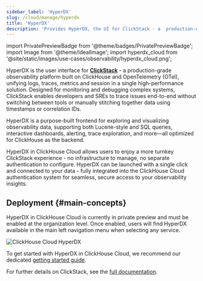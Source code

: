 ```yaml
---
sidebar_label: 'HyperDX'
slug: /cloud/manage/hyperdx
title: 'HyperDX'
description: 'Provides HyperDX, the UI for ClickStack - a  production-grade observability platform built on ClickHouse and OpenTelemetry (OTel), unifying logs, traces, metrics, and sessions in a single high-performance scalable solution.'
---
```


import PrivatePreviewBadge from '@theme/badges/PrivatePreviewBadge';
import Image from '@theme/IdealImage';
import hyperdx_cloud from '@site/static/images/use-cases/observability/hyperdx_cloud.png';

<PrivatePreviewBadge/>

HyperDX is the user interface for [**ClickStack**](/use-cases/observability/clickstack) - a production-grade observability platform built on ClickHouse and OpenTelemetry (OTel), unifying logs, traces, metrics and session in a single high-performance solution. Designed for monitoring and debugging complex systems, ClickStack enables developers and SREs to trace issues end-to-end without switching between tools or manually stitching together data using timestamps or correlation IDs.

HyperDX is a purpose-built frontend for exploring and visualizing observability data, supporting both Lucene-style and SQL queries, interactive dashboards, alerting, trace exploration, and more—all optimized for ClickHouse as the backend.

HyperDX in ClickHouse Cloud allows users to enjoy a more turnkey ClickStack experience - no infrastructure to manage, no separate authentication to configure.
HyperDX can be launched with a single click and connected to your data -  fully integrated into the ClickHouse Cloud authentication system for seamless, secure access to your observability insights.

## Deployment {#main-concepts}

HyperDX in ClickHouse Cloud is currently in private preview and must be enabled at the organization level. Once enabled, users will find HyperDX available in the main left navigation menu when selecting any service.

<Image img={hyperdx_cloud} alt="ClickHouse Cloud HyperDX" size="lg"/>

To get started with HyperDX in ClickHouse Cloud, we recommend our dedicated [getting started guide](/use-cases/observability/clickstack/deployment/hyperdx-clickhouse-cloud).

For further details on ClickStack, see the [full documentation](/use-cases/observability/clickstack). 
